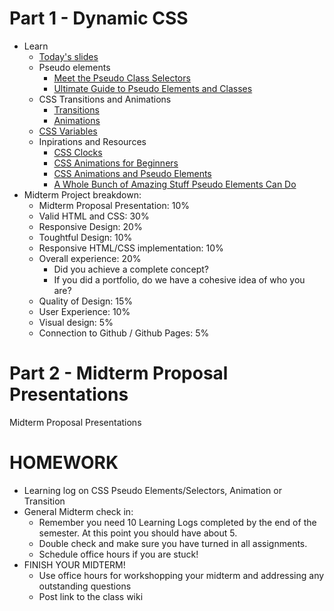 # Part 1 - Dynamic CSS

* Learn
  * [Today's slides](https://docs.google.com/presentation/d/1cpkMkDLG-rB9t58p8qbGq6aWZGjLzKiP5fKVustM7nQ/edit?usp=sharing)
  * Pseudo elements
    * [Meet the Pseudo Class Selectors](https://css-tricks.com/pseudo-class-selectors/)
    * [Ultimate Guide to Pseudo Elements and Classes](https://www.smashingmagazine.com/2016/05/an-ultimate-guide-to-css-pseudo-classes-and-pseudo-elements/)
  * CSS Transitions and Animations
    * [Transitions](https://css-tricks.com/almanac/properties/t/transition/)
    * [Animations](https://css-tricks.com/almanac/properties/a/animation/)
  * [CSS Variables](https://www.w3schools.com/css/css3_variables.asp)
  * Inpirations and Resources
    * [CSS Clocks](https://cssanimation.rocks/clocks/)
    * [CSS Animations for Beginners](https://thoughtbot.com/blog/css-animation-for-beginners)
    * [CSS Animations and Pseudo Elements](https://cssanimation.rocks/pseudo-elements/)
    * [A Whole Bunch of Amazing Stuff Pseudo Elements Can Do](https://css-tricks.com/pseudo-element-roundup/)
* Midterm Project breakdown:
  * Midterm Proposal Presentation: 10%
  * Valid HTML and CSS: 30%
  * Responsive Design: 20%
  * Toughtful Design: 10%
  * Responsive HTML/CSS implementation: 10%
  * Overall experience: 20%
    * Did you achieve a complete concept?
    * If you did a portfolio, do we have a cohesive idea of who you are?
  * Quality of Design: 15%
  * User Experience: 10%
  * Visual design: 5%
  * Connection to Github / Github Pages: 5%

# Part 2 - Midterm Proposal Presentations

Midterm Proposal Presentations

# HOMEWORK

* Learning log on CSS Pseudo Elements/Selectors, Animation or Transition
* General Midterm check in:
  * Remember you need 10 Learning Logs completed by the end of the semester. At this point you should have about 5.
  * Double check and make sure you have turned in all assignments.
  * Schedule office hours if you are stuck!
* FINISH YOUR MIDTERM!
  * Use office hours for workshopping your midterm and addressing any outstanding questions
  * Post link to the class wiki
